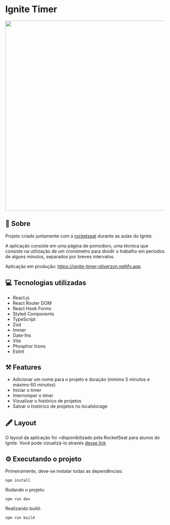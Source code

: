 # Ignite Timer

<img src="https://github.com/oliver-zyn/ignite-timer/assets/89222905/43bd85f6-a4ed-4612-9d5f-6460b1ea0325" width="600" />

## 📖 Sobre

Projeto criado juntamente com a <a href="https://www.rocketseat.com.br">rocketseat</a> durante as aulas do Ignite.

A aplicação consiste em uma página de pomodoro, uma técnica que consiste na utilização de um cronômetro para dividir o trabalho em períodos de alguns minutos, separados por breves intervalos.

Aplicação em produção: https://ignite-timer-oliverzyn.netlify.app

## 💻 Tecnologias utilizadas

- React.js
- React Router DOM
- React Hook Forms
- Styled Components
- TypeScript
- Zod
- Immer
- Date-fns
- Vite
- Phosphor Icons
- Eslint

## ⚒️ Features

- Adicionar um nome para o projeto e duração (mínimo 5 minutos e máximo 60 minutos)
- Iniciar o timer
- Interromper o timer
- Vizualizar o histórico de projetos
- Salvar o histórico de projetos no localstorage

## 🖋️ Layout

O layout da aplicação foi =disponibilizado pela RocketSeat para alunos do Ignite. Você pode vizualizá-lo através <a href="https://www.figma.com/community/file/1127351821076435124">desse link</a>

## ⚙️ Executando o projeto

Primeiramente, deve-se instalar todas as dependências:
```
npm install
```

Rodando o projeto:
```
npm run dev
```
Realizando build:
```
npm run build
```
